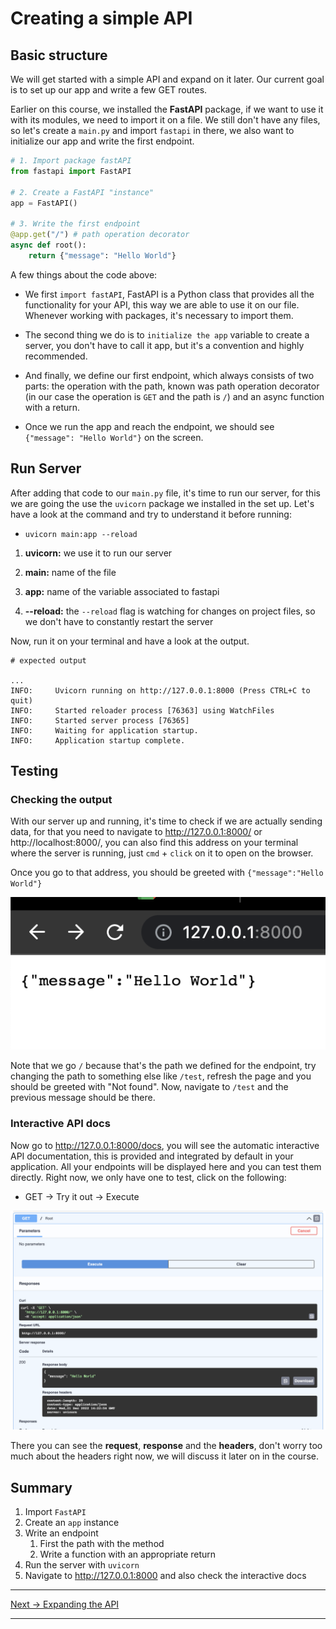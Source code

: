 # Creating a simple API

## Basic structure

We will get started with a simple API and expand on it later. Our current goal is to set up our app and write a few GET routes.

Earlier on this course, we installed the **FastAPI** package, if we want to use it with its modules, we need to import it on a file. We still don't have any files, so let's create a `main.py` and import `fastapi` in there, we also want to initialize our app and write the first endpoint.

```py
# 1. Import package fastAPI
from fastapi import FastAPI

# 2. Create a FastAPI "instance"
app = FastAPI()

# 3. Write the first endpoint
@app.get("/") # path operation decorator
async def root():
    return {"message": "Hello World"}
```

A few things about the code above:

- We first `import fastAPI`, FastAPI is a Python class that provides all the functionality for your API, this way we are able to use it on our file. Whenever working with packages, it's necessary to import them.

- The second thing we do is to `initialize the app` variable to create a server, you don't have to call it app, but it's a convention and highly recommended.

- And finally, we define our first endpoint, which always consists of two parts: the operation with the path, known was path operation decorator (in our case the operation is `GET` and the path is `/`) and an async function with a return.

- Once we run the app and reach the endpoint, we should see `{"message": "Hello World"}` on the screen.

## Run Server

After adding that code to our `main.py` file, it's time to run our server, for this we are going the use the `uvicorn` package we installed in the set up. Let's have a look at the command and try to understand it before running:

- `uvicorn main:app --reload`

1. **uvicorn:** we use it to run our server

2. **main:** name of the file

3. **app:** name of the variable associated to fastapi

4. **--reload:** the `--reload` flag is watching for changes on project files, so we don't have to constantly restart the server

Now, run it on your terminal and have a look at the output.

```shell
# expected output

...
INFO:     Uvicorn running on http://127.0.0.1:8000 (Press CTRL+C to quit)
INFO:     Started reloader process [76363] using WatchFiles
INFO:     Started server process [76365]
INFO:     Waiting for application startup.
INFO:     Application startup complete.
```

## Testing

### Checking the output

With our server up and running, it's time to check if we are actually sending data, for that you need to navigate to http://127.0.0.1:8000/ or http://localhost:8000/, you can also find this address on your terminal where the server is running, just `cmd` + `click` on it to open on the browser.

Once you go to that address, you should be greeted with `{"message":"Hello World"}`

<!-- image 1 -->
<img src="../../media/1-hello-world.png">

Note that we go `/` because that's the path we defined for the endpoint, try changing the path to something else like `/test`, refresh the page and you should be greeted with "Not found". Now, navigate to `/test` and the previous message should be there.

### Interactive API docs

Now go to http://127.0.0.1:8000/docs, you will see the automatic interactive API documentation, this is provided and integrated by default in your application. All your endpoints will be displayed here and you can test them directly. Right now, we only have one to test, click on the following:

- GET -> Try it out -> Execute

<!-- image 2 -->
<img src="../../media/2-interactive-docs.png">

There you can see the **request**, **response** and the **headers**, don't worry too much about the headers right now, we will discuss it later on in the course.

## Summary

1. Import `FastAPI`
2. Create an `app` instance
3. Write an endpoint
   1. First the path with the method
   2. Write a function with an appropriate return
4. Run the server with `uvicorn`
5. Navigate to http://127.0.0.1:8000 and also check the interactive docs

---

[Next → Expanding the API](https://karlaevelize.github.io/fastapi-starter/docs/fastapi-starter/5-EXPANDING-API)

---
